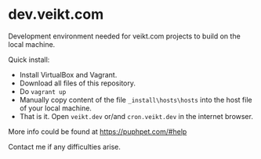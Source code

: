 # dev.veikt.com
Development environment needed for veikt.com projects to build on the local machine. 

Quick install:
- Install VirtualBox and Vagrant. 
- Download all files of this repository.
- Do `vagrant up`
- Manually copy content of the file `_install\hosts\hosts` into the host file of your local machine.
- That is it. Open `veikt.dev` or/and `cron.veikt.dev` in the internet browser.

More info could be found at https://puphpet.com/#help

Contact me if any difficulties arise.
